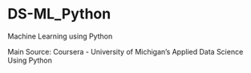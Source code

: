 # DS-ML_Python
Machine Learning using Python

Main Source:
Coursera - University of Michigan’s Applied Data Science Using Python
